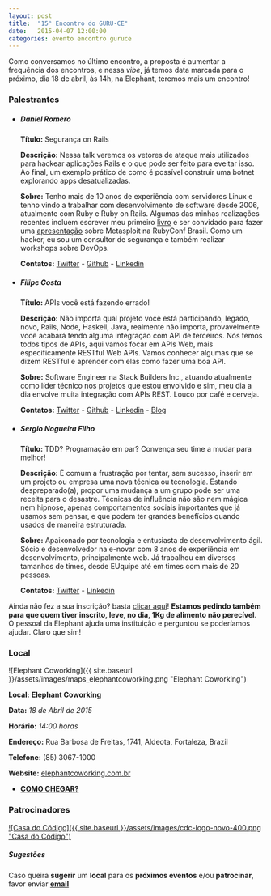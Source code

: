 ```yaml
---
layout: post
title:  "15° Encontro do GURU-CE"
date:   2015-04-07 12:00:00
categories: evento encontro guruce
---
```


Como conversamos no último encontro, a proposta é aumentar a frequência dos encontros, e nessa _vibe_, já temos data marcada para o próximo, dia 18 de abril, às 14h, na Elephant, teremos mais um encontro!

### Palestrantes

- ##### Daniel Romero
    __Título:__ Segurança on Rails

    __Descrição:__ Nessa talk veremos os vetores de ataque mais utilizados para hackear aplicações Rails e o que pode ser feito para eveitar isso. Ao final, um exemplo prático de como é possível construir uma botnet explorando apps desatualizadas.

    __Sobre:__ Tenho mais de 10 anos de experiência com servidores Linux e tenho vindo a trabalhar com desenvolvimento de software desde 2006, atualmente com Ruby e Ruby on Rails. Algumas das minhas realizações recentes incluem escrever meu primeiro [livro](http://www.casadocodigo.com.br/products/livro-linux) e ser convidado para fazer uma [apresentação](http://infoslack.com/rubyconf/) sobre Metasploit na RubyConf Brasil. Como um hacker, eu sou um consultor de segurança e também realizar workshops sobre DevOps.

    __Contatos:__ [Twitter](https://twitter.com/infoslack) - [Github](https://github.com/infoslack) - [Linkedin](https://www.linkedin.com/in/infoslack)

- ##### Filipe Costa
    __Título:__ APIs você está fazendo errado!

    __Descrição:__ Não importa qual projeto você está participando, legado, novo, Rails, Node, Haskell, Java, realmente não importa, provavelmente você acabará tendo alguma integração com API de terceiros. Nós temos todos tipos de APIs, aqui vamos focar em APIs Web, mais especificamente RESTful Web APIs. Vamos conhecer algumas que se dizem RESTful e aprender com elas como fazer uma boa API.

    __Sobre:__ Software Engineer na Stack Builders Inc., atuando atualmente como líder técnico nos projetos que estou envolvido e sim, meu dia a dia envolve muita integração com APIs REST. Louco por café e cerveja.

    __Contatos:__ [Twitter](https://twitter.com/filipebarcos) - [Github](https://github.com/filipebarcos) - [Linkedin](https://www.linkedin.com/in/filipebarcos) - [Blog](http://medium.com/@filipebarcos)

- ##### Sergio Nogueira Filho
    __Título:__ TDD? Programação em par? Convença seu time a mudar para melhor!

    __Descrição:__ É comum a frustração por tentar, sem sucesso, inserir em um projeto ou empresa uma nova técnica ou tecnologia. Estando despreparado(a), propor uma mudança a um grupo pode ser uma receita para o desastre. Técnicas de influência não são nem mágica nem hipnose, apenas comportamentos sociais importantes que já usamos sem pensar, e que podem ter grandes benefícios quando usados de maneira estruturada.

    __Sobre:__ Apaixonado por tecnologia e entusiasta de desenvolvimento ágil. Sócio e desenvolvedor na e-novar com 8 anos de experiência em desenvolvimento, principalmente web. Já trabalhou em diversos tamanhos de times, desde EUquipe até em times com mais de 20 pessoas.

    __Contatos:__ [Twitter](https://twitter.com/scnfilho) - [Linkedin](https://www.linkedin.com/in/scnfilho)



Ainda não fez a sua inscrição? basta [clicar aqui](http://www.eventick.com.br/15o-encontro-guru-ce)! __Estamos pedindo também para que quem tiver inscrito, leve, no dia,  1Kg de alimento não perecível__. O pessoal da Elephant ajuda uma instituição e perguntou se poderíamos ajudar. Claro que sim!

### Local

![Elephant Coworking]({{ site.baseurl }}/assets/images/maps_elephantcoworking.png "Elephant Coworking")

__Local:__ __Elephant Coworking__

__Data:__ _18 de Abril de 2015_

__Horário:__ _14:00 horas_

__Endereço:__ Rua Barbosa de Freitas, 1741, Aldeota, Fortaleza, Brazil

__Telefone:__ (85) 3067-1000

__Website:__ [elephantcoworking.com.br](http://www.elephantcoworking.com.br/)

* __[COMO CHEGAR?](https://www.google.com.br/maps/dir/%27%27/elephant+coworking/data=!4m5!4m4!1m0!1m2!1m1!1s0x7c7488ee5e01b99:0x20748b85335a124e?sa=X&ei=IAP_VLDkDbXPsQScz4HgBg&sqi=2&ved=0CIQBEPUXMA4)__


### Patrocinadores

[![Casa do Código]({{ site.baseurl }}/assets/images/cdc-logo-novo-400.png "Casa do Código")](http://www.casadocodigo.com.br)

##### Sugestões

Caso queira __sugerir__ um __local__ para os __próximos eventos__ e/ou __patrocinar__, favor enviar __[email](mailto:guru42@gmai.com?subject=Contato)__

